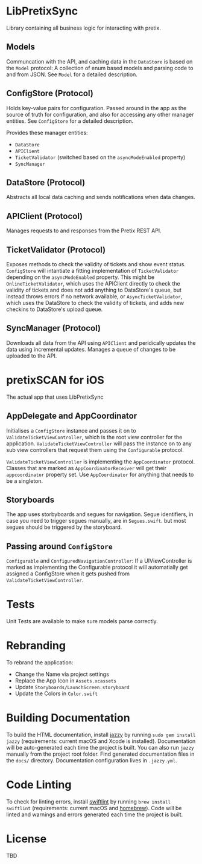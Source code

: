 # LibPretixSync
Library containing all business logic for interacting with pretix.

## Models
Communcation with the API, and caching data in the `DataStore` is based on the `Model` protocol: A collection of enum based models and parsing code to and from JSON. See  `Model` for a detailed description.  

## ConfigStore (Protocol)
Holds key-value pairs for configuration. Passed around in the app as the source of truth for configuration, and also for accessing any other manager entities. See  `ConfigStore` for a detailed description.  

Provides these manager entities: 
- `DataStore`
- `APIClient`
- `TicketValidator` (switched based on the `asyncModeEnabled` property)
- `SyncManager`

## DataStore (Protocol)
Abstracts all local data caching and sends notifications when data changes.

## APIClient (Protocol)
Manages requests to and responses from the Pretix REST API. 

## TicketValidator (Protocol)
Exposes methods to check the validity of tickets and show event status. `ConfigStore` will intantiate a fitting implementation of `TicketValidator` depending on the   `asyncModeEnabled` property. This might be `OnlineTicketValidator`, which uses the APIClient directly to check the validity of tickets and does not add anything to DataStore's queue, but instead throws errors if no network available, or `AsyncTicketValidator`, which uses the DataStore to check the validity of tickets, and adds new checkins to DataStore's upload queue.

## SyncManager (Protocol)
Downloads all data from the API using `APIClient` and peridically updates the data using incremental updates. Manages a queue of changes to be uploaded to the API.

# pretixSCAN for iOS
The actual app that uses LibPretixSync

## AppDelegate and AppCoordinator
Initialises a `ConfigStore` instance and passes it on to `ValidateTicketViewController`, which is the root view controller for the application.   `ValidateTicketViewController` will pass the instance on to any sub view controllers that request them using the `Configurable` protocol.

`ValidateTicketViewController` is implementing the `AppCoordinator` protocol. Classes that are marked as `AppCoordinatorReceiver` will get their `appcoordinator` property set. Use `AppCoordinator` for anything that needs to be a singleton. 

## Storyboards
The app uses storbyboards and segues for navigation. Segue identifiers, in case you need to trigger segues manually, are in `Segues.swift`. but most segues should be triggered by the storyboard. 

## Passing around `ConfigStore`
`Configurable` and `ConfiguredNavigationController`: If a UIViewController is marked as implementing the Configurable protocol it will automatially get assigned a ConfigStore when it gets pushed from `ValidateTicketViewController`.

# Tests
Unit Tests are available to make sure models parse correctly.

# Rebranding 
To rebrand the application:

- Change the Name via project settings
- Replace the App Icon in `Assets.xcassets`
- Update `Storyboards/LaunchScreen.storyboard`
- Update the Colors in `Color.swift`

# Building Documentation
To build the HTML documentation, install [jazzy](https://github.com/realm/jazzy) by running `sudo gem install jazzy` (requirements: current macOS and Xcode is installed). Documentation will be auto-generated each time the project is built. You can also run `jazzy` manually from the project root folder. Find generated documentation files in the `docs/` directory. Documentation configuration lives in `.jazzy.yml`.

# Code Linting
To check for linting errors, install [swiftlint](https://github.com/realm/swiftlint) by running `brew install swiftlint` (requirements: current macOS and [homebrew](brew.sh)). Code will be linted and warnings and errors generated each time the project is built.

# License 
TBD
